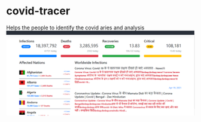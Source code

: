 # covid-tracer
Helps the people to identify the covid aries and analysis
![Screenshot](Capture.PNG)
